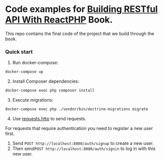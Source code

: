 # Code examples for [Building RESTful API With ReactPHP](https://leanpub.com/building-restful-api-with-reactphp) Book.

This repo contains the final code of the project that we build through the book.

### Quick start

1. Run docker-compose: 

```bash
docker-compose up
```

2. Install Composer dependencies:

```bash
docker-compose exec php composer install
```

3. Execute migrations:

```bash
docker-compose exec php ./vendor/bin/doctrine-migrations migrate
```

4. Use [requests.http](dev/requests.http) to send requests.

For requests that require authentication you need to register a new user first. 
1. Send `POST http://localhost:8000/auth/signup` to create a new user. 
2. Then send`POST http://localhost:8000/auth/signin` to log in with this new user.
